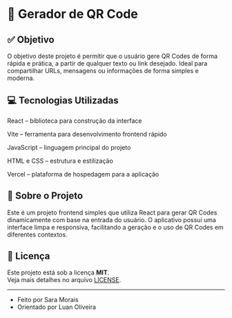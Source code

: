 
# 📱 Gerador de QR Code

## ✅ Objetivo
O objetivo deste projeto é permitir que o usuário gere QR Codes de forma rápida e prática, a partir de qualquer texto ou link desejado. Ideal para compartilhar URLs, mensagens ou informações de forma simples e moderna.

## 💻 Tecnologias Utilizadas
React – biblioteca para construção da interface

Vite – ferramenta para desenvolvimento frontend rápido

JavaScript – linguagem principal do projeto

HTML e CSS – estrutura e estilização

Vercel – plataforma de hospedagem para a aplicação

## 📌 Sobre o Projeto
Este é um projeto frontend simples que utiliza React para gerar QR Codes dinamicamente com base na entrada do usuário. O aplicativo possui uma interface limpa e responsiva, facilitando a geração e o uso de QR Codes em diferentes contextos.

## 📄 Licença

Este projeto está sob a licença **MIT**.  
Veja mais detalhes no arquivo [LICENSE](./LICENSE).

---

- Feito por Sara Morais
- Orientado por Luan Oliveira
